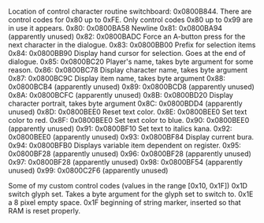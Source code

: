Location of control character routine switchboard: 0x0800B844.
There are control codes for 0x80 up to 0xFE. Only control codes 0x80 up to 0x99
are in use it appears.
0x80: 0x0800BA58 Newline
0x81: 0x0800BA94 (apparently unused)
0x82: 0x0800BADC Force an A-button press for the next character in the dialogue.
0x83: 0x0800BB00 Prefix for selection items
0x84: 0x0800BB90 Display hand cursor for selection. Goes at the end of dialogue.
0x85: 0x0800BC20 Player's name, takes byte argument for some reason.
0x86: 0x0800BC78 Display character name, takes byte argument
0x87: 0x0800BC9C Display item name, takes byte argument
0x88: 0x0800BCB4 (apparently unused)
0x89: 0x0800BCD8 (apparently unused)
0x8A: 0x0800BCFC (apparently unused)
0x8B: 0x0800BD20 Display character portrait, takes byte argument
0x8C: 0x0800BDD4 (apparently unused)
0x8D: 0x0800BEE0 Reset text color.
0x8E: 0x0800BEE0 Set text color to red.
0x8F: 0x0800BEE0 Set text color to blue.
0x90: 0x0800BEE0 (apparently unused)
0x91: 0x0800BF10 Set text to italics kana.
0x92: 0x0800BEE0 (apparently unused)
0x93: 0x0800BF84 Display current bura.
0x94: 0x0800BFB0 Displays variable item dependent on register.
0x95: 0x0800BF28 (apparently unused)
0x96: 0x0800BF28 (apparently unused)
0x97: 0x0800BF28 (apparently unused)
0x98: 0x0800BF54 (apparently unused)
0x99: 0x0800C2F6 (apparently unused)

Some of my custom control codes (values in the range [0x10, 0x1F])
0x1D switch glyph set. Takes a byte argument for the glyph set to switch to.
0x1E a 8 pixel empty space.
0x1F beginning of string marker, inserted so that RAM is reset properly.
